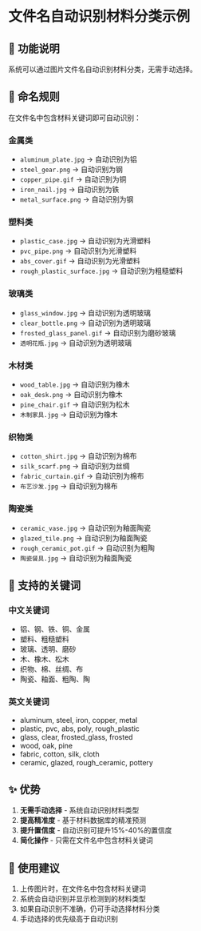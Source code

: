 # 文件名自动识别材料分类示例

## 🎯 功能说明
系统可以通过图片文件名自动识别材料分类，无需手动选择。

## 📝 命名规则
在文件名中包含材料关键词即可自动识别：

### 金属类
- `aluminum_plate.jpg` → 自动识别为铝
- `steel_gear.png` → 自动识别为钢
- `copper_pipe.gif` → 自动识别为铜
- `iron_nail.jpg` → 自动识别为铁
- `metal_surface.png` → 自动识别为钢

### 塑料类
- `plastic_case.jpg` → 自动识别为光滑塑料
- `pvc_pipe.png` → 自动识别为光滑塑料
- `abs_cover.gif` → 自动识别为光滑塑料
- `rough_plastic_surface.jpg` → 自动识别为粗糙塑料

### 玻璃类
- `glass_window.jpg` → 自动识别为透明玻璃
- `clear_bottle.png` → 自动识别为透明玻璃
- `frosted_glass_panel.gif` → 自动识别为磨砂玻璃
- `透明花瓶.jpg` → 自动识别为透明玻璃

### 木材类
- `wood_table.jpg` → 自动识别为橡木
- `oak_desk.png` → 自动识别为橡木
- `pine_chair.gif` → 自动识别为松木
- `木制家具.jpg` → 自动识别为橡木

### 织物类
- `cotton_shirt.jpg` → 自动识别为棉布
- `silk_scarf.png` → 自动识别为丝绸
- `fabric_curtain.gif` → 自动识别为棉布
- `布艺沙发.jpg` → 自动识别为棉布

### 陶瓷类
- `ceramic_vase.jpg` → 自动识别为釉面陶瓷
- `glazed_tile.png` → 自动识别为釉面陶瓷
- `rough_ceramic_pot.gif` → 自动识别为粗陶
- `陶瓷餐具.jpg` → 自动识别为釉面陶瓷

## 🔧 支持的关键词

### 中文关键词
- 铝、钢、铁、铜、金属
- 塑料、粗糙塑料
- 玻璃、透明、磨砂
- 木、橡木、松木
- 织物、棉、丝绸、布
- 陶瓷、釉面、粗陶、陶

### 英文关键词
- aluminum, steel, iron, copper, metal
- plastic, pvc, abs, poly, rough_plastic
- glass, clear, frosted_glass, frosted
- wood, oak, pine
- fabric, cotton, silk, cloth
- ceramic, glazed, rough_ceramic, pottery

## ✨ 优势
1. **无需手动选择** - 系统自动识别材料类型
2. **提高精准度** - 基于材料数据库的精准预测
3. **提升置信度** - 自动识别可提升15%-40%的置信度
4. **简化操作** - 只需在文件名中包含材料关键词

## 🎯 使用建议
1. 上传图片时，在文件名中包含材料关键词
2. 系统会自动识别并显示检测到的材料类型
3. 如果自动识别不准确，仍可手动选择材料分类
4. 手动选择的优先级高于自动识别 